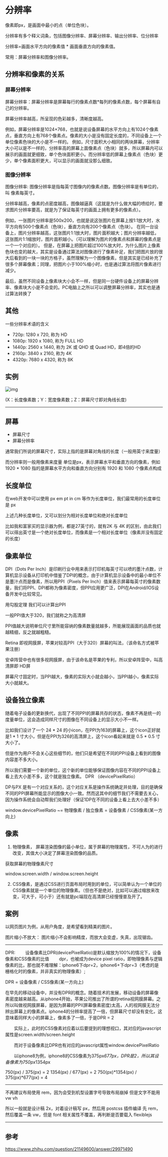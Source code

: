 # 分辨率

像素即px，是画面中最小的点（单位色块）。

分辨率有多个释义词条，包括图像分辨率、屏幕分辨率、输出分辨率、位分辨率

分辨率=画面水平方向的像素值 * 画面垂直方向的像素值。

常用：屏幕分辨率和图像分辨率。

## 分辨率和像素的关系

### 屏幕分辨率

屏幕分辨率：屏幕分辨率是屏幕每行的像素点数*每列的像素点数，每个屏幕有自己的分辨率。

屏幕分辨率越高，所呈现的色彩越多，清晰度越高。

例如，屏幕分辨率是1024×768，也就是说设备屏幕的水平方向上有1024个像素点，垂直方向上有768个像素点。像素的大小是没有固定长度的，不同设备上一个单位像素色块的大小是不一样的。    例如，尺寸面积大小相同的两块屏幕，分辨率大小可以是不一样的，分辨率高的屏幕上面像素点（色块）就多，所以屏幕内可以展示的画面就更细致，单个色块面积更小。而分辨率低的屏幕上像素点（色块）更少，单个像素面积更大，可以显示的画面就没那么细致。

### 图像分辨率

图像分辨率: 图像分辨率是指每英寸图像内的像素点数。图像分辨率是有单位的，叫 像素每英寸。

分辨率越高，像素的点密度越高，图像越逼真（这就是为什么做大幅的喷绘时，要求图片分辨率要高，就是为了保证每英寸的画面上拥有更多的像素点）。

例如，一张图片分辨率是500x200，也就是说这张图片在屏幕上按1:1放大时，水平方向有500个像素点（色块），垂直方向有200个像素点（色块）。    在同一台设备上，图片分辨率越高，这张图片1:1放大时，图片面积越大；图片分辨率越低，这张图片1:1缩放时，图片面积越小。（可以理解为图片的像素点和屏幕的像素点是一个一个对应的）。    但是，在屏幕上把图片超过100%放大时，为什么图片上像素色块也变的越大，其实是设备通过算法对图像进行了像素补足，我们把图片放的很大后看到的一块一块的方格子，虽然理解为一个图像像素，但是其实是已经补充了很多个屏幕像素；同理，把图片小于100%缩小时，也是通过算法将图片像素进行减少。

最后，虽然不同设备上像素块大小会不一样，但是同一台硬件设备上的屏幕分辨率、像素块大小是不会变的。PC电脑上之所以可以调整屏幕分辨率，其实也是通过算法转换了

## 其他

一些分辨率术语的含义

- 720p: 1280 x 720, 称为 HD
- 1080p: 1920 x 1080, 称为 FULL HD
- 1440p: 2560 x 1440, 称为 2K 或 QHD 或 Quad HD，即4倍的HD
- 2160p: 3840 x 2160, 称为 4K
- 4320p: 7680 x 4320, 称为 8K

## 实例

![img](https://pic1.zhimg.com/80/v2-78f056ab4ee241ebc63a32fc4b4fa934_hd.jpg)

(X：长度像素数；Y：宽度像素数；Z：屏幕尺寸即对角线长度)

---

## 屏幕

- 屏幕尺寸
- 屏幕分辨率

通常我们所说的屏幕尺寸，实际上指的是屏幕对角线的长度（一般用英寸来度量）

而分辨率则一般用像素来度量 单位是px，表示屏幕水平和垂直方向的像素，例如 1920 * 1080 指的是屏幕水平方向和垂直方向分别有 1920 和 1080 个像素点构成

## 长度单位

在web开发中可以使用 px em pt in cm 等作为长度单位，我们最常用的长度单位是 px

上述几种长度单位，又可以划分为相对长度单位和绝对长度单位

比如我和富家买的显示器为例，都是27英寸的，就有2K 与 4K 的区别，由此我们可以得出英寸是一个绝对长度单位，而像素是一个相对长度单位（像素并没有固定的长度）

## 像素单位

DPI（Dots Per Inch）是印刷行业中用来表示打印机每英寸可以喷的墨汁点数，计算机显示设备从打印机中借鉴了DPI的概念，由于计算机显示设备中的最小单位不是墨汁点而是像素，所以用PPI（Pixels Per Inch）值来表示屏幕每英寸的像素数量，我们将PPI、DPI都称为像素密度，但PPI应用更广泛，DPI在Android/IOS设备开发中比较常见。

用勾股定理 我们可以计算出PPI

一般PPI值大于320，我们就称之为高清屏

PPI值越大说明单位尺寸里所能容纳的像素数量就越多，所能展现画面的品质也就越精细，反之就越粗糙。

Retina 即视网膜屏，苹果对较高PPI（大于320）屏幕的叫法，（该命名方式被苹果注册）

安卓阵营中也有很多视网膜屏，由于该命名是苹果的专利，所以安卓阵营中，叫高清屏即 HD屏

屏幕尺寸固定时，当PPI越大，像素的实际大小就会越小，当PPI越小，像素实际大小就越大。


## 设备独立像素

随着电子设备的更新换代，出现了不同PPI的屏幕共存的状态，像素不再是统一的度量单位，这会造成同样尺寸的图像在不同设备上的显示大小不一样。

比如我们设计了一个 24 * 24 的小icon，在PPI为163的屏幕上，这个icon正好就是1 * 1 寸大小，但是在PPI为326的高清屏上，这个icon看起来就是 0.5 * 0.5 寸大小了。

但是作为用户不会关心这些细节的，他们只是希望在不同的PPI设备上看到的图像内容差不多大小。

所以我们需要一个新的单位，这个新的单位能够保证图像内容在不同的PPI设备上看上去大小差不多，这个就是独立像素。 DPR （devicePixelRatio）

DP与PX 是有一个对应关系的，这个对应关系是操作系统确定并处理，目的是确保不同的PPI屏幕所能显示的图像大小一致。然而这其中的细节我们不需要去关心，因为操作系统会自动帮我们处理好（保证1DP在不同的设备上看上去大小差不多）

window.devicePixelRatio ~= 物理像素 / 独立像素 = 设备像素 / CSS像素(某一方向上)

## 像素

1. 物理像素， 屏幕渲染图像的最小单位，属于屏幕的物理属性，不可人为的进行改变，其值大小决定了屏幕渲染图像的品质。

获取屏幕的物理像素尺寸

window.screen.width / window.screen.height

2. CSS像素，是通过CSS进行页面布局时用到的单位，可以简单认为一个单位的CSS像素就是一个单位的物理像素。（但也不是绝对，比如可以通过缩放来改变，可大于，可小于）还有就是pc端现在高清屏已经慢慢普及开了。

##  案例

以网页图片为例，从用户角度，是希望看到精美的图片。

图片缩小不放大： 图片缩小不会影响精度，而放大会变虚，失真，出现锯齿。

---

DPR:
　　设备像素比DPR(devicePixelRatio)是默认缩放为100%的情况下，设备像素和CSS像素的比值
　　dpr，也被成为device pixel ratio，即物理像素与逻辑像素的比，那也就不难理解：iphone6下dpr=2，iphone6+下dpr=3（考虑的是栅格化时的像素，并非真实的物理像素）;
　　

DPR = 设备像素 / CSS像素(某一方向上)

在早先的移动设备中，并没有DPR的概念。随着技术的发展，移动设备的屏幕像素密度越来越高。从iphone4开始，苹果公司推出了所谓的retina视网膜屏幕。之所以叫做视网膜屏幕，是因为屏幕的PPI(屏幕像素密度)太高，人的视网膜无法分辨出屏幕上的像素点。iphone4的分辨率提高了一倍，但屏幕尺寸却没有变化，这意味着同样大小的屏幕上，像素多了一倍，于是DPR = 2

　　实际上，此时的CSS像素对应着以后要提到的理想视口，其对应的javascript属性是screen.width/screen.height

　　而对于设备像素比DPR也有对应的javascript属性window.devicePixelRatio

　　以iphone8为例，iphone8的CSS像素为375px*677px，DPR是2，所以其设备像素为750px*1354px

  750(px) / 375(px)  = 2
  1354(px) / 677(px) = 2
  750(px)*1354(px) /  375(px)*677(px) = 4

---

不再建议布局使用 rem，因为会受到机型设置字号导致布局崩掉
但是文字不能用 vw vh

所以一般就是设计稿 2x，对着设计稿写 px，然后用 postcss 插件编译
先 rem，然后覆盖一条 vw，但是 font 相关属性不覆盖，再判断是否要载入 flexiblejs

---

## 参考

https://www.zhihu.com/question/21149600/answer/29971490